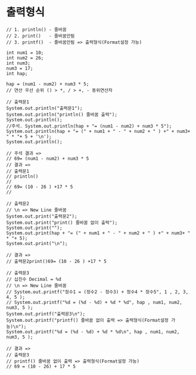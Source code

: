 
#   출력형식
    // 1. println() - 줄바꿈
    // 2. print()   - 줄바꿈안됨
    // 3. printf()  - 줄바꿈안됨 => 출력형식(Format설정 가능)

    int num1 = 10;
    int num2 = 26;
    int num3;
    num3 = 17;
    int hap;

    hap = (num1 - num2) + num3 * 5;
    // 연산 우선 순위 () > *, / > +, - 동위연산자
        
    // 출력문1
    System.out.println("출력문1");
    System.out.println("println() 줄바꿈 출력");
    System.out.println();
    //주석. System.out.println(hap + "= (num1 - num2) + num3 * 5");
    System.out.println(hap + "= (" + num1 + " - " + num2 + " ) +" + num3+ " * "+ 5 + '\n');
    System.out.println();

    // 주석 결과 =>
    // 69= (num1 - num2) + num3 * 5
    // 결과 =>
    // 출력문1
    // println()
    //
    // 69= (10 - 26 ) +17 * 5
    //

    // 출력문2
    // \n => New Line 줄바꿈 
    System.out.print("출력문2");
    System.out.print("print() 줄바꿈 없이 출력");
    System.out.print("");
    System.out.print(hap + "= (" + num1 + " - " + num2 + " ) +" + num3+ " * "+ 5);
    System.out.print("\n");

    // 결과 =>
    // 출력문2print()69= (10 - 26 ) +17 * 5

    // 출력문3
    // 십진수 Decimal = %d
    // \n => New Line 줄바꿈
    // System.out.printf("정수1 = (정수2 - 정수3) + 정수4 * 정수5", 1 , 2, 3, 4, 5 );
    // System.out.printf("%d = (%d - %d) + %d * %d", hap , num1, num2, num3, 5 );
    System.out.printf("출력문3\n");
    System.out.printf("printf() 줄바꿈 없이 출력 => 출력형식(Format설정 가능)\n");
    System.out.printf("%d = (%d - %d) + %d * %d\n", hap , num1, num2, num3, 5 );

    // 결과 =>
    // 출력문3
    // printf() 줄바꿈 없이 출력 => 출력형식(Format설정 가능)
    // 69 = (10 - 26) + 17 * 5